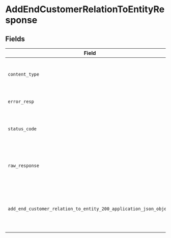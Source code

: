 # AddEndCustomerRelationToEntityResponse


## Fields

| Field                                                                                                                                     | Type                                                                                                                                      | Required                                                                                                                                  | Description                                                                                                                               |
| ----------------------------------------------------------------------------------------------------------------------------------------- | ----------------------------------------------------------------------------------------------------------------------------------------- | ----------------------------------------------------------------------------------------------------------------------------------------- | ----------------------------------------------------------------------------------------------------------------------------------------- |
| `content_type`                                                                                                                            | *str*                                                                                                                                     | :heavy_check_mark:                                                                                                                        | HTTP response content type for this operation                                                                                             |
| `error_resp`                                                                                                                              | [Optional[shared.ErrorResp]](../../models/shared/errorresp.md)                                                                            | :heavy_minus_sign:                                                                                                                        | Could not authenticate the user                                                                                                           |
| `status_code`                                                                                                                             | *int*                                                                                                                                     | :heavy_check_mark:                                                                                                                        | HTTP response status code for this operation                                                                                              |
| `raw_response`                                                                                                                            | [requests.Response](https://requests.readthedocs.io/en/latest/api/#requests.Response)                                                     | :heavy_minus_sign:                                                                                                                        | Raw HTTP response; suitable for custom response parsing                                                                                   |
| `add_end_customer_relation_to_entity_200_application_json_object`                                                                         | [Optional[AddEndCustomerRelationToEntity200ApplicationJSON]](../../models/operations/addendcustomerrelationtoentity200applicationjson.md) | :heavy_minus_sign:                                                                                                                        | Portal user is added as a relation to the requested entity successfully.                                                                  |